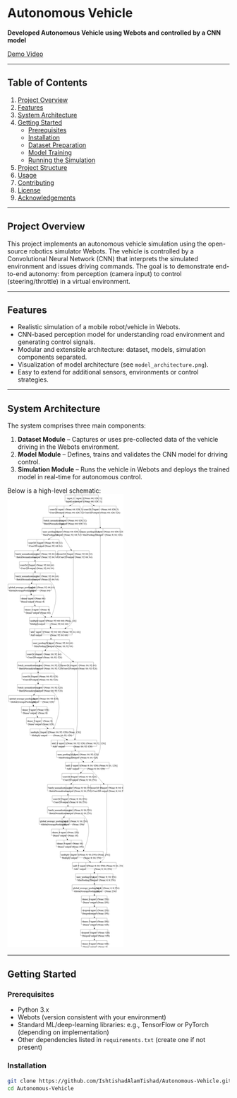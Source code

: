 # Autonomous Vehicle  
**Developed Autonomous Vehicle using Webots and controlled by a CNN model**

[Demo Video](https://youtu.be/mcM9Ateer5I?si=Ds7jcd3WmixGMfo3)  

---

## Table of Contents  
1. [Project Overview](#project-overview)  
2. [Features](#features)  
3. [System Architecture](#system-architecture)  
4. [Getting Started](#getting-started)  
   - [Prerequisites](#prerequisites)  
   - [Installation](#installation)  
   - [Dataset Preparation](#dataset-preparation)  
   - [Model Training](#model-training)  
   - [Running the Simulation](#running-the-simulation)  
5. [Project Structure](#project-structure)  
6. [Usage](#usage)  
7. [Contributing](#contributing)  
8. [License](#license)  
9. [Acknowledgements](#acknowledgements)  

---

## Project Overview  
This project implements an autonomous vehicle simulation using the open-source robotics simulator Webots. The vehicle is controlled by a Convolutional Neural Network (CNN) that interprets the simulated environment and issues driving commands. The goal is to demonstrate end-to-end autonomy: from perception (camera input) to control (steering/throttle) in a virtual environment.

---

## Features  
- Realistic simulation of a mobile robot/vehicle in Webots.  
- CNN-based perception model for understanding road environment and generating control signals.  
- Modular and extensible architecture: dataset, models, simulation components separated.  
- Visualization of model architecture (see `model_architecture.png`).  
- Easy to extend for additional sensors, environments or control strategies.

---

## System Architecture  
The system comprises three main components:  
1. **Dataset Module** – Captures or uses pre-collected data of the vehicle driving in the Webots environment.  
2. **Model Module** – Defines, trains and validates the CNN model for driving control.  
3. **Simulation Module** – Runs the vehicle in Webots and deploys the trained model in real-time for autonomous control.

Below is a high-level schematic:  
![Model Architecture](model_architecture.png)

---

## Getting Started  

### Prerequisites  
- Python 3.x  
- Webots (version consistent with your environment)  
- Standard ML/deep-learning libraries: e.g., TensorFlow or PyTorch (depending on implementation)  
- Other dependencies listed in `requirements.txt` (create one if not present)  

### Installation  
```bash
git clone https://github.com/IshtishadAlamTishad/Autonomous-Vehicle.git  
cd Autonomous-Vehicle  
